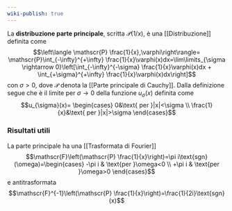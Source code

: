 ```yaml
---
wiki-publish: true
---
```

La **distribuzione parte principale**, scritta $\mathscr{P}(1/x)$, è una [[Distribuzione]] definita come
$$\left\langle \mathscr{P} \frac{1}{x},\varphi\right\rangle= \mathscr{P}\int_{-\infty}^{+\infty} \frac{1}{x}\varphi(x)dx=\lim\limits_{\sigma \rightarrow 0}\left[\int_{-\infty}^{-\sigma} \frac{1}{x}\varphi(x)dx + \int_{+\sigma}^{+\infty} \frac{1}{x}\varphi(x)dx\right]$$
con $\sigma>0$, dove $\mathscr{P}$ denota la [[Parte principale di Cauchy]]. Dalla definizione segue che è il limite per $\sigma \rightarrow 0$ della funzione $u_\sigma(x)$ definita come
$$u_{\sigma}(x)= \begin{cases}
0&\text{ per }|x|<\sigma \\
\frac{1}{x}&\text{ per }|x|>\sigma
\end{cases}$$
### Risultati utili
La parte principale ha una [[Trasformata di Fourier]]
$$\mathscr{F}\left(\mathscr{P} \frac{1}{x}\right)=\pi i\text{sgn}(\omega)=\begin{cases}
-\pi i & \text{per }\omega<0 \\
+\pi i & \text{per }\omega>0
\end{cases}$$
e antitrasformata
$$\mathscr{F}^{-1}\left(\mathscr{P} \frac{1}{x}\right)=\frac{1}{2i}\text{sgn}(x)$$
